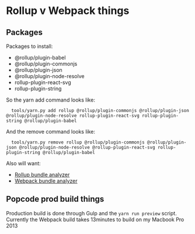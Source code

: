 # Rollup v Webpack things
## Packages
Packages to install:
- @rollup/plugin-babel
- @rollup/plugin-commonjs
- @rollup/plugin-json
- @rollup/plugin-node-resolve
- rollup-plugin-react-svg
- rollup-plugin-string

So the yarn add command looks like:
```
  tools/yarn.py add rollup @rollup/plugin-commonjs @rollup/plugin-json @rollup/plugin-node-resolve rollup-plugin-react-svg rollup-plugin-string @rollup/plugin-babel
```

And the remove command looks like:
```
  tools/yarn.py remove rollup @rollup/plugin-commonjs @rollup/plugin-json @rollup/plugin-node-resolve @rollup-plugin-react-svg rollup-plugin-string @rollup/plugin-babel
```

Also will want:
- [Rollup bundle analyzer](https://yarnpkg.com/package/rollup-plugin-analyzer)
- [Webpack bundle analyzer](https://yarnpkg.com/package/webpack-bundle-analyzer)

## Popcode prod build things
Production build is done through Gulp and the `yarn run preview` script.
Currently the Webpack build takes 13minutes to build on my Macbook Pro 2013


